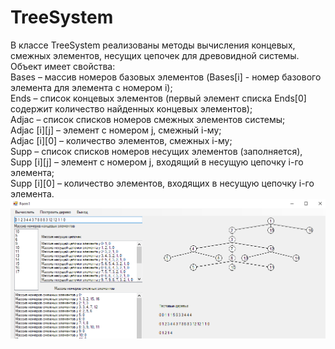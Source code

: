 # TreeSystem
В классе TreeSystem реализованы методы вычисления концевых, смежных элементов, 
несущих цепочек для древовидной системы. Объект имеет свойства:<br/>
Bases – массив номеров базовых элементов (Bases[i] - номер базового элемента для элемента с номером i);<br/>
Ends – список концевых элементов (первый элемент списка Ends[0] содержит количество 
найденных концевых элементов);<br/>
Adjac – список списков номеров смежных элементов системы; <br/>
Adjac [i][j] – элемент с номером j, смежный i-му;<br/>
Adjac [i][0] – количество элементов, смежных i-му;<br/>
Supp – список списков номеров несущих элементов (заполняется),<br/>
Supp [i][j] – элемент с номером j, входящий в несущую цепочку i-го элемента;<br/>
Supp [i][0] – количество элементов, входящих в несущую цепочку i-го элемента.
<br/>
<img src="img.png"/>
